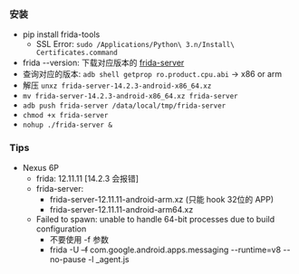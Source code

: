 ### 安装
- pip install frida-tools
  - SSL Error: `sudo /Applications/Python\ 3.n/Install\ Certificates.command`
- frida --version: 下载对应版本的 [frida-server](https://github.com/frida/frida/releases)
- 查询对应的版本: `adb shell getprop ro.product.cpu.abi` -> x86 or arm
- 解压 `unxz frida-server-14.2.3-android-x86_64.xz`
- `mv frida-server-14.2.3-android-x86_64.xz frida-server`
- `adb push frida-server /data/local/tmp/frida-server`
- `chmod +x frida-server`
- `nohup ./frida-server &`

### Tips
- Nexus 6P
  - frida: 12.11.11 [14.2.3 会报错]
  - frida-server: 
    - frida-server-12.11.11-android-arm.xz (只能 hook 32位的 APP)
    - frida-server-12.11.11-android-arm64.xz
  - Failed to spawn: unable to handle 64-bit processes due to build configuration
    - 不要使用 -f 参数
    - frida -U ~~-f~~ com.google.android.apps.messaging --runtime=v8 --no-pause -l _agent.js
